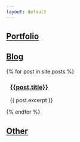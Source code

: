 ```yaml
---
layout: default
---
```


<h2><a href="portfolio">Portfolio</a></h2>

<h2><a href="blog">Blog</a></h2>

{% for post in site.posts %}

<div  style="margin-left: 10px">
<h3><a href="{{post.url}}">{{post.title}}</a></h3>
{{ post.excerpt }}
</div>

{% endfor %}

<h2><a href="other">Other</a></h2>